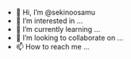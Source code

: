 - 👋 Hi, I’m @sekinoosamu
- 👀 I’m interested in ...
- 🌱 I’m currently learning ...
- 💞️ I’m looking to collaborate on ...
- 📫 How to reach me ...

<!---
sekinoosamu/sekinoosamu is a ✨ special ✨ repository because its `README.md` (this file) appears on your GitHub profile.
You can click the Preview link to take a look at your changes.
--->
